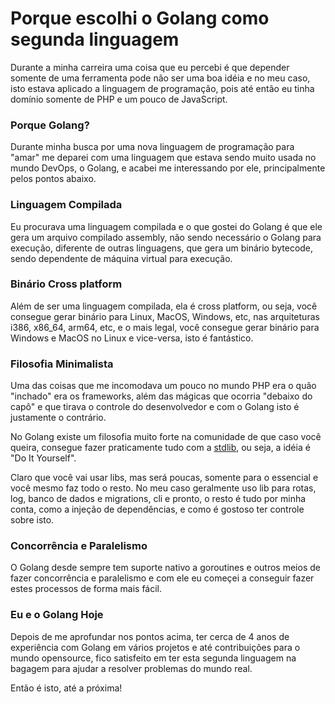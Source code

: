 # Porque escolhi o Golang como segunda linguagem

Durante a minha carreira uma coisa que eu percebi é que depender somente de uma ferramenta pode não ser uma boa idéia e no meu caso, isto estava aplicado a linguagem de programação, pois até então eu tinha domínio somente de PHP e um pouco de JavaScript.

### Porque Golang?

Durante minha busca por uma nova linguagem de programação para "amar" me deparei com uma linguagem que estava sendo muito usada no mundo DevOps, o Golang, e acabei me interessando por ele, principalmente pelos pontos abaixo.

### Linguagem Compilada

Eu procurava uma linguagem compilada e o que gostei do Golang é que ele gera um arquivo compilado assembly, não sendo necessário o Golang para execução, diferente de outras linguagens, que gera um binário bytecode, sendo dependente de máquina virtual para execução.

### Binário Cross platform

Além de ser uma linguagem compilada, ela é cross platform, ou seja, você consegue gerar binário para Linux, MacOS, Windows, etc, nas arquiteturas i386, x86\_64, arm64, etc, e o mais legal, você consegue gerar binário para Windows e MacOS no Linux e vice-versa, isto é fantástico.

### Filosofia Minimalista

Uma das coisas que me incomodava um pouco no mundo PHP era o quão "inchado" era os frameworks, além das mágicas que ocorria "debaixo do capô" e que tirava o controle do desenvolvedor e com o Golang isto é justamente o contrário.

No Golang existe um filosofia muito forte na comunidade de que caso você queira, consegue fazer praticamente tudo com a [stdlib](https://pkg.go.dev/std), ou seja, a idéia é "Do It Yourself".

Claro que você vai usar libs, mas será poucas, somente para o essencial e você mesmo faz todo o resto. No meu caso geralmente uso lib para rotas, log, banco de dados e migrations, cli e pronto, o resto é tudo por minha conta, como a injeção de dependências, e como é gostoso ter controle sobre isto.

### Concorrência e Paralelismo

O Golang desde sempre tem suporte nativo a goroutines e outros meios de fazer concorrência e paralelismo e com ele eu começei a conseguir fazer estes processos de forma mais fácil.

### Eu e o Golang Hoje

Depois de me aprofundar nos pontos acima, ter cerca de 4 anos de experiência com Golang em vários projetos e até contribuições para o mundo opensource, fico satisfeito em ter esta segunda linguagem na bagagem para ajudar a resolver problemas do mundo real.

Então é isto, até a próxima!